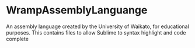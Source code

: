# WrampAssemblyLanguange
An assembly language created by the University of Waikato, for educational purposes. This contains files to allow Sublime to syntax highlight and code complete
